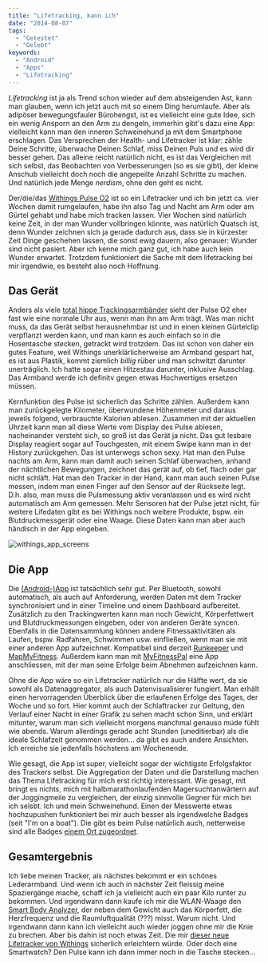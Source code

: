```yaml
---
title: "Lifetracking, kann ich"
date: "2014-08-07"
tags:
  - "Getestet"
  - "Gelebt"
keywords:
  - "Android"
  - "Apps"
  - "Lifetracking"
---
```


_Lifetracking_ ist ja als Trend schon wieder auf dem absteigenden Ast, kann man glauben, wenn ich jetzt auch mit so einem Ding herumlaufe. Aber als adipöser bewegungsfauler Bürohengst, ist es vielleicht eine gute Idee, sich ein wenig Ansporn an den Arm zu dengeln, immerhin gibt's dazu eine App: vielleicht kann man den inneren Schweinehund ja mit dem Smartphone erschlagen. Das Versprechen der Health- und Lifetracker ist klar: zähle Deine Schritte, überwache Deinen Schlaf, miss Deinen Puls und es wird dir besser gehen. Das alleine reicht natürlich nicht, es ist das Vergleichen mit sich selbst, das Beobachten von Verbesserungen (so es sie gibt), der kleine Anschub vielleicht doch noch die angepeilte Anzahl Schritte zu machen. Und natürlich jede Menge _nerdism_, ohne den geht es nicht.

Der/die/das [Withings Pulse O2](http://www.withings.com/de/withings-pulse.html) ist so ein Lifetracker und ich bin jetzt ca. vier Wochen damit rumgelaufen, habe ihn also Tag und Nacht am Arm oder am Gürtel gehabt und habe mich tracken lassen. Vier Wochen sind natürlich keine Zeit, in der man Wunder vollbringen könnte, was natürlich Quatsch ist, denn Wunder zeichnen sich ja gerade dadurch aus, dass sie in kürzester Zeit Dinge geschehen lassen, die sonst ewig dauern, also genauer: Wunder sind nicht pasiert. Aber ich kenne mich ganz gut, ich habe auch kein Wunder erwartet. Trotzdem funktioniert die Sache mit dem lifetracking bei mir irgendwie, es besteht also noch Hoffnung.

## Das Gerät

Anders als viele [total hippe Trackingsarmbänder](http://www.nerdizm.de/2014/03/23/fitness-tracker-jawbone-up-24-im-test/) sieht der Pulse O2 eher fast wie eine normale Uhr aus, wenn man ihn am Arm trägt. Was man nicht muss, da das Gerät selbst herausnehmbar ist und in einen kleinen Gürtelclip verpflanzt werden kann, und man kann es auch einfach so in die Hosentasche stecken, getrackt wird trotzdem. Das ist schon von daher ein gutes Feature, weil Withings unerklärlicherweise am Armband gespart hat, es ist aus Plastik, kommt ziemlich _billig_ rüber und man schwitzt darunter unerträglich. Ich hatte sogar einen Hitzestau darunter, inklusive Ausschlag. Das Armband werde ich definitv gegen etwas Hochwertiges ersetzen müssen.

Kernfunktion des Pulse ist sicherlich das Schritte zählen. Außerdem kann man zurückgelegte Kilometer, überwundene Höhenmeter und daraus jeweils folgend, verbrauchte Kalorien ablesen. Zusammen mit der aktuellen Uhrzeit kann man all diese Werte vom Display des Pulse ablesen, nacheinander versteht sich, so groß ist das Gerät ja nicht. Das gut lesbare Display reagiert sogar auf Touchgesten, mit einem Swipe kann man in der History zurückgehen. Das ist unterwegs schon sexy. Hat man den Pulse nachts am Arm, kann man damit auch seinen Schlaf überwachen, anhand der nächtlichen Bewegungen, zeichnet das gerät auf, ob tief, flach oder gar nicht schläft. Hat man den Tracker in der Hand, kann man auch seinen Pulse messen, indem man einen Finger auf den Sensor auf der Rückseite legt. D.h. also, man muss die Pulsmessung aktiv veranlassen und es wird nicht automatisch am Arm gemessen. Mehr Sensoren hat der Pulse jetzt nicht, für weitere Lifedaten gibt es bei Withings noch weitere Produkte, bspw. ein Blutdruckmessgerät oder eine Waage. Diese Daten kann man aber auch händisch in der App eingeben.

![withings_app_screens](/img/withings_app_screens.jpg)

## Die App

Die [(Android-)App](https://play.google.com/store/apps/details?id=com.withings.wiscale2) ist tatsächlich sehr gut. Per Bluetooth, sowohl automatisch, als auch auf Anforderung, werden Daten mit dem Tracker synchronisiert und in einer Timeline und einem Dashboard aufbereitet. Zusätzlich zu den Trackingwerten kann man noch Gewicht, Körperfettwert und Blutdruckmessungen eingeben, oder von anderen Geräte syncen. Ebenfalls in die Datensammlung können andere Fitnessaktivitäten als Laufen, bspw. Radfahren, Schwimmen usw. einfließen, wenn man sie mit einer anderen App aufzeichnet. Kompatibel sind derzeit [Runkeeper](https://play.google.com/store/apps/details?id=com.fitnesskeeper.runkeeper.pro) und [MapMyFitness](https://play.google.com/store/apps/details?id=com.mapmyfitness.android2&feature=nav_result#?t=W251bGwsMSwyLDNd). Außerdem kann man mit [MyFitnessPal](https://play.google.com/store/apps/details?id=com.myfitnesspal.android) eine App anschliessen, mit der man seine Erfolge beim Abnehmen aufzeichnen kann.

Ohne die App wäre so ein Lifetracker natürlich nur die Hälfte wert, da sie sowohl als Datenaggregator, als auch Datenvisualisierer fungiert. Man erhält einen hervorragenden Überblick über die erlaufenen Erfolge des Tages, der Woche und so fort. Hier kommt auch der Schlaftracker zur Geltung, den Verlauf einer Nacht in einer Grafik zu sehen macht schon Sinn, und erklärt mitunter, warum man sich vielleicht morgens manchmal genauso müde fühlt wie abends. Warum allerdings gerade acht Stunden (uneditierbar) als die ideale Schlafzeit genommen werden… da gibt es auch andere Ansichten. Ich erreiche sie jedenfalls höchstens am Wochenende.

Wie gesagt, die App ist super, vielleicht sogar der wichtigste Erfolgsfaktor des Trackers selbst. Die Aggregation der Daten und die Darstellung machen das Thema Lifetracking für mich erst richtig interessant. Wie gesagt, mit bringt es nichts, mich mit halbmarathonlaufenden Magersuchtanwärtern auf der Joggingmeile zu vergleichen, der einzig sinnvolle Gegner für mich bin ich selsbt. Ich und mein Schweinehund. Einen der Messwerte etwas hochzupushen funktioniert bei mir auch besser als irgendwelche Badges (seit "I'm on a boat"). Die gibt es beim Pulse natürlich auch, netterweise sind alle Badges [einem Ort zugeordnet](http://healthmate.withings.com/map/us).

## Gesamtergebnis

Ich liebe meinen Tracker, als nächstes bekommt er ein schönes Lederarmband. Und wenn ich auch in nächster Zeit fleissig meine Spaziergänge mache, schaff ich ja vielleicht auch ein paar Kilo runter zu bekommen. Und irgendwann dann kaufe ich mir die WLAN-Waage den [Smart Body Analyzer](http://www.withings.com/de/smart-body-analyzer.html), der neben dem Gewicht auch das Körperfett, die Herzfrequenz und die Raumluftqualität (???) misst. Warum nicht. Und irgendwann dann kann ich vielleicht auch wieder joggen ohne mir die Knie zu brechen. Aber bis dahin ist noch etwas Zeit. Die mir [dieser neue Lifetracker von Withings](http://www.withings.com/activite/de-DE) sicherlich erleichtern würde. Oder doch eine Smartwatch? Den Pulse kann ich dann immer noch in die Tasche stecken…
